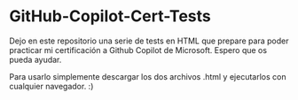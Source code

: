 # GitHub-Copilot-Cert-Tests
Dejo en este repositorio una serie de tests en HTML que prepare para poder practicar mi certificación a Github Copilot de Microsoft. Espero que os pueda ayudar.

Para usarlo simplemente descargar los dos archivos .html y ejecutarlos con cualquier navegador. :)
